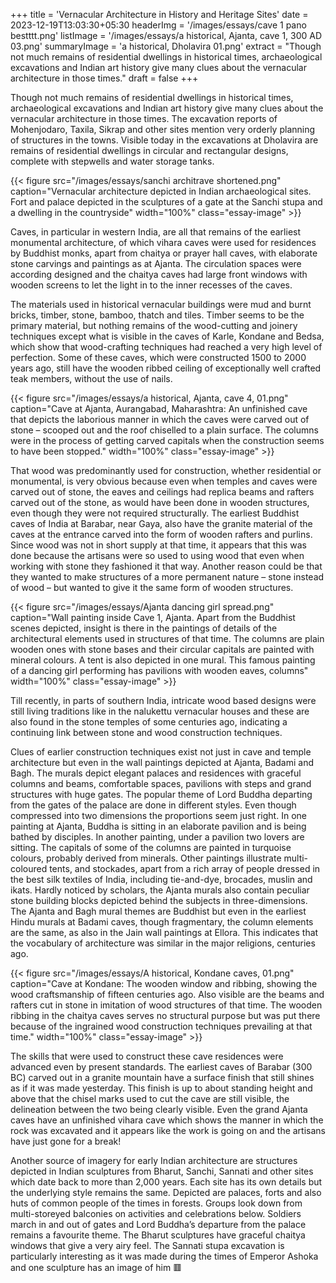 +++
title = 'Vernacular Architecture in History and Heritage Sites'
date = 2023-12-19T13:03:30+05:30
headerImg = '/images/essays/cave 1 pano bestttt.png'
listImage = '/images/essays/a historical, Ajanta, cave 1, 300 AD 03.png'
summaryImage = 'a historical, Dholavira 01.png'
extract = "Though not much remains of residential dwellings in historical times, archaeological excavations and Indian art history give many clues about the vernacular architecture in those times."
draft = false
+++

Though not much remains of residential dwellings in historical times, archaeological excavations and Indian art history give many clues about the vernacular architecture in those times. The excavation reports of Mohenjodaro, Taxila, Sikrap and other sites mention very orderly planning of structures in the towns. Visible today in the excavations at Dholavira are remains of residential dwellings in circular and rectangular designs, complete with stepwells and water storage tanks.

{{< figure src="/images/essays/sanchi architrave shortened.png" caption="Vernacular architecture depicted in Indian archaeological sites. Fort and palace depicted in the sculptures of a gate at the Sanchi stupa and a dwelling in the countryside" width="100%" class="essay-image" >}}

Caves, in particular in western India, are all that remains of the earliest monumental architecture, of which vihara caves were used for residences by Buddhist monks, apart from chaitya or prayer hall caves, with elaborate stone carvings and paintings as at Ajanta. The circulation spaces were according designed and the chaitya caves had large front windows with wooden screens to let the light in to the inner recesses of the caves.

The materials used in historical vernacular buildings were mud and burnt bricks, timber, stone, bamboo, thatch and tiles. Timber seems to be the primary material, but nothing remains of the wood-cutting and joinery techniques except what is visible in the caves of Karle, Kondane and Bedsa, which show that wood-crafting techniques had reached a very high level of perfection. Some of these caves, which were constructed 1500 to 2000 years ago, still have the wooden ribbed ceiling of exceptionally well crafted teak members, without the use of nails.

{{< figure src="/images/essays/a historical, Ajanta, cave 4, 01.png" caption="Cave at Ajanta, Aurangabad, Maharashtra: An unfinished cave that depicts the laborious manner in which the caves were carved out of stone – scooped out and the roof chiselled to a plain surface. The columns were in the process of getting carved capitals when the construction seems to have been stopped." width="100%" class="essay-image" >}}

That wood was predominantly used for construction, whether residential or monumental, is very obvious because even when temples and caves were carved out of stone, the eaves and ceilings had replica beams and rafters carved out of the stone, as would have been done in wooden structures, even though they were not required structurally. The earliest Buddhist caves of India at Barabar, near Gaya, also have the granite material of the caves at the entrance carved into the form of wooden rafters and purlins. Since wood was not in short supply at that time, it appears that this was done because the artisans were so used to using wood that even when working with stone they fashioned it that way. Another reason could be that they wanted to make structures of a more permanent nature – stone instead of wood – but wanted to give it the same form of wooden structures.

{{< figure src="/images/essays/Ajanta dancing girl spread.png" caption="Wall painting inside Cave 1, Ajanta. Apart from the Buddhist scenes depicted, insight is there in the paintings of details of the architectural elements used in structures of that time. The columns are plain wooden ones with stone bases and their circular capitals are painted with mineral colours. A tent is also depicted in one mural. This famous painting of a dancing girl performing has pavilions with wooden eaves, columns" width="100%" class="essay-image" >}}

Till recently, in parts of southern India, intricate wood based designs were still living traditions like in the nalukettu vernacular houses and these are also found in the stone temples of some centuries ago, indicating a continuing link between stone and wood construction techniques.

Clues of earlier construction techniques exist not just in cave and temple architecture but even in the wall paintings depicted at Ajanta, Badami and Bagh. The murals depict elegant palaces and residences with graceful columns and beams, comfortable spaces, pavilions with steps and grand structures with huge gates. The popular theme of Lord Buddha departing from the gates of the palace are done in different styles. Even though compressed into two dimensions the proportions seem just right. In one painting at Ajanta, Buddha is sitting in an elaborate pavilion and is being bathed by disciples. In another painting, under a pavilion two lovers are sitting. The capitals of some of the columns are painted in turquoise colours, probably derived from minerals. Other paintings illustrate multi-coloured tents, and stockades, apart from a rich array of people dressed in the best silk textiles of India, including tie-and-dye, brocades, muslin and ikats. Hardly noticed by scholars, the Ajanta murals also contain peculiar stone building blocks depicted behind the subjects in three-dimensions. The Ajanta and Bagh mural themes are Buddhist but even in the earliest Hindu murals at Badami caves, though fragmentary, the column elements are the same, as also in the Jain wall paintings at Ellora. This indicates that the vocabulary of architecture was similar in the major religions, centuries ago.

{{< figure src="/images/essays/A historical, Kondane caves, 01.png" caption="Cave at Kondane: The wooden window and ribbing, showing the wood craftsmanship of fifteen centuries ago. Also visible are the beams and rafters cut in stone in imitation of wood structures of that time. The wooden ribbing in the chaitya caves serves no structural purpose but was put there because of the ingrained wood construction techniques prevailing at that time." width="100%" class="essay-image" >}}

The skills that were used to construct these cave residences were advanced even by present standards. The earliest caves of Barabar (300 BC) carved out in a granite mountain have a surface finish that still shines as if it was made yesterday. This finish is up to about standing height and above that the chisel marks used to cut the cave are still visible, the delineation between the two being clearly visible. Even the grand Ajanta caves have an unfinished vihara cave which shows the manner in which the rock was excavated and it appears like the work is going on and the artisans have just gone for a break!

Another source of imagery for early Indian architecture are structures depicted in Indian sculptures from Bharut, Sanchi, Sannati and other sites which date back to more than 2,000 years. Each site has its own details but the underlying style remains the same. Depicted are palaces, forts and also huts of common people of the times in forests. Groups look down from multi-storeyed balconies on activities and celebrations below. Soldiers march in and out of gates and Lord Buddha’s departure from the palace remains a favourite theme. The Bharut sculptures have graceful chaitya windows that give a very airy feel. The Sannati stupa excavation is particularly interesting as it was made during the times of Emperor Ashoka and one sculpture has an image of him  &#128997;
